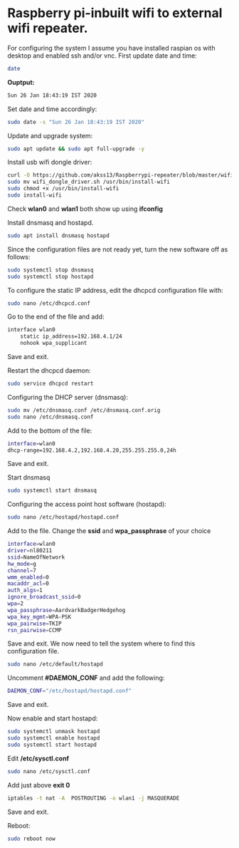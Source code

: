 Raspberry pi-inbuilt wifi to external wifi repeater.
======
For configuring the system I assume you have installed raspian os with desktop and enabled ssh and/or vnc.
First update date and time:
```bash
date
```
**Ouptput:**
```bash
Sun 26 Jan 18:43:19 IST 2020
```
Set date and time accordingly:
```bash
sudo date -s "Sun 26 Jan 18:43:19 IST 2020"
```
Update and upgrade system:
```bash
sudo apt update && sudo apt full-upgrade -y 
```
Install usb wifi dongle driver:
```bash
curl -O https://github.com/akss13/Raspberrypi-repeater/blob/master/wifi_dongle_driver.sh
sudo mv wifi_dongle_driver.sh /usr/bin/install-wifi
sudo chmod +x /usr/bin/install-wifi
sudo install-wifi
```
Check **wlan0** and **wlan1** both show up using **ifconfig**

Install dnsmasq and hostapd.
```bash
sudo apt install dnsmasq hostapd
```
Since the configuration files are not ready yet, turn the new software off as follows:
```bash
sudo systemctl stop dnsmasq
sudo systemctl stop hostapd
```
To configure the static IP address, edit the dhcpcd configuration file with:
```bash
sudo nano /etc/dhcpcd.conf
```
Go to the end of the file and add:
```bash
interface wlan0
    static ip_address=192.168.4.1/24
    nohook wpa_supplicant
```
Save and exit.

Restart the dhcpcd daemon:
```bash
sudo service dhcpcd restart
```
Configuring the DHCP server (dnsmasq):
```bash
sudo mv /etc/dnsmasq.conf /etc/dnsmasq.conf.orig
sudo nano /etc/dnsmasq.conf
```
Add to the bottom of the file:
```bash
interface=wlan0
dhcp-range=192.168.4.2,192.168.4.20,255.255.255.0,24h
```
Save and exit.

Start dnsmasq
```bash
sudo systemctl start dnsmasq
```
Configuring the access point host software (hostapd):
```bash
sudo nano /etc/hostapd/hostapd.conf
```
Add to the file. Change the **ssid** and **wpa_passphrase** of your choice
```bash
interface=wlan0
driver=nl80211
ssid=NameOfNetwork
hw_mode=g
channel=7
wmm_enabled=0
macaddr_acl=0
auth_algs=1
ignore_broadcast_ssid=0
wpa=2
wpa_passphrase=AardvarkBadgerHedgehog
wpa_key_mgmt=WPA-PSK
wpa_pairwise=TKIP
rsn_pairwise=CCMP
```
Save and exit.
We now need to tell the system where to find this configuration file.
```bash
sudo nano /etc/default/hostapd
```
Uncomment **#DAEMON_CONF** and add the following:
```bash
DAEMON_CONF="/etc/hostapd/hostapd.conf"
```
Save and exit.

Now enable and start hostapd:
```bash
sudo systemctl unmask hostapd
sudo systemctl enable hostapd
sudo systemctl start hostapd
```
Edit **/etc/sysctl.conf**
```bash
sudo nano /etc/sysctl.conf
```
Add just above **exit 0**
```bash
iptables -t nat -A  POSTROUTING -o wlan1 -j MASQUERADE
```
Save and exit.

Reboot:
```bash
sudo reboot now
```


